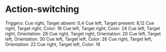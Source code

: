 # Action-switching

Triggers:
Cue right, Target absent:             0,4
Cue left,  Target present:            8,12
Cue right, Target right, Color:       16
Cue left,  Target right, Color:       24
Cue left,  Target right, Orientation: 28
Cue right, Target right, Orientation: 20
Cue left,  Target left,  Orientation: 30
Cue left,  Target left,  Color:       26
Cue right, Target left,  Orientation: 22
Cue right, Target left,  Color:       18
